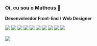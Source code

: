 ### Oi, eu sou o Matheus 👋
<b>Desenvolvedor Front-End / Web Designer</b>

<div>
  <img src='https://img.shields.io/badge/Figma-F24E1E?style=for-the-badge&logo=figma&logoColor=white' />
  <img src='https://img.shields.io/badge/TypeScript-007ACC?style=for-the-badge&logo=typescript&logoColor=white' />
  <img src='https://img.shields.io/badge/React-20232A?style=for-the-badge&logo=react&logoColor=61DAFB' />
  <img src='https://img.shields.io/badge/next.js-000000?style=for-the-badge&logo=nextdotjs&logoColor=white' />
  <img src='https://img.shields.io/badge/React_Native-20232A?style=for-the-badge&logo=react&logoColor=61DAFB' />
  <img src='https://img.shields.io/badge/C%23-239120?style=for-the-badge&logo=c-sharp&logoColor=white' />
  <img src='https://img.shields.io/badge/npm-CB3837?style=for-the-badge&logo=npm&logoColor=white' />
  <img src='https://img.shields.io/badge/Yarn-2C8EBB?style=for-the-badge&logo=yarn&logoColor=white' />
  <img src='https://img.shields.io/badge/MySQL-005C84?style=for-the-badge&logo=mysql&logoColor=white' />
  <img src='https://img.shields.io/badge/MongoDB-4EA94B?style=for-the-badge&logo=mongodb&logoColor=white' />
</div>
<br/>
<img src='https://github-profile-summary-cards.vercel.app/api/cards/profile-details?username=amrals&theme=vue' />

